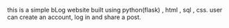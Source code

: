 this is a simple bLog website built using python(flask) , html , sql , css.
user can create an account, log in and share a post.
